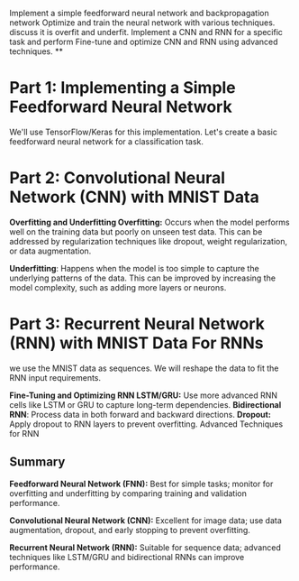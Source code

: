 Implement a simple feedforward neural network and backpropagation network Optimize and train the neural network with various techniques. discuss it is overfit and underfit. Implement a CNN and RNN for a specific task and perform Fine-tune and optimize CNN and RNN using advanced techniques. **

# Part 1: Implementing a Simple Feedforward Neural Network  
We'll use TensorFlow/Keras for this implementation. Let's create a basic feedforward neural network for a classification task.

# Part 2: Convolutional Neural Network (CNN) with MNIST Data

**Overfitting and Underfitting Overfitting:** Occurs when the model performs well on the training data but poorly on unseen test data. This can be addressed by regularization techniques like dropout, weight regularization, or data augmentation.

**Underfitting**: Happens when the model is too simple to capture the underlying patterns of the data. This can be improved by increasing the model complexity, such as adding more layers or neurons.

# Part 3: Recurrent Neural Network (RNN) with MNIST Data For RNNs 
we use the MNIST data as sequences. We will reshape the data to fit the RNN input requirements.

**Fine-Tuning and Optimizing RNN LSTM/GRU:** Use more advanced RNN cells like LSTM or GRU to capture long-term dependencies. 
**Bidirectional RNN**: Process data in both forward and backward directions. 
**Dropout:** Apply dropout to RNN layers to prevent overfitting. Advanced Techniques for RNN


## Summary
**Feedforward Neural Network (FNN):** Best for simple tasks; monitor for overfitting and underfitting by comparing training and validation performance.

**Convolutional Neural Network (CNN):** Excellent for image data; use data augmentation, dropout, and early stopping to prevent overfitting. 

**Recurrent Neural Network (RNN):** Suitable for sequence data; advanced techniques like LSTM/GRU and bidirectional RNNs can improve performance.
